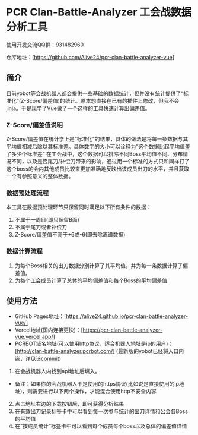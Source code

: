 # PCR Clan-Battle-Analyzer 工会战数据分析工具

使用开发交流QQ群：931482960

仓库地址：[https://github.com/Alive24/pcr-clan-battle-analyzer-vue]

## 简介
目前yobot等会战机器人都会提供一些基础的数据统计，但并没有统计提供了“标准化”(Z-Score/偏差值)的统计。原本想直接在已有的插件上修改，但我不会jinja。于是现学了Vue做了一个这样的工具快速计算出偏差值。

### Z-Score/偏差值说明
Z-Score/偏差值在统计学上是“标准化”的结果，具体的做法是将每一条数据与其平均值相减后除以其标准差。具体数字的大小可以诠释为”这个数据比起平均值差了多少个标准差“
在工会战中，这个数据可以排除不同Boss平均值不同、分布情况不同，以及是否尾刀/补偿刀带来的影响，通过用一个标准的方式只和同样打了这个boss的会内其他成员比较来更加准确地反映出该成员出刀的水平，并且获取一个有参照意义的整体数据。

### 数据预处理流程
本工具在数据预处理环节只保留同时满足以下所有条件的数据：
1. 不属于一周目(即只保留B面)
2. 不属于尾刀或者补偿刀
3. Z-Score/偏差值不高于+6或-6(即去除离谱数据)

### 数据计算流程
1. 为每个Boss相关的出刀数据分别计算了其平均值，并为每一条数据计算了偏差值。
2. 为每个工会成员计算了总体的平均偏差值和每个Boss的平均偏差值

## 使用方法
- GitHub Pages地址：[https://alive24.github.io/pcr-clan-battle-analyzer-vue/]
- Vercel地址(国内连接更快)：[https://pcr-clan-battle-analyzer-vue.vercel.app/]
- PCRBOT域名地址(可以使用http协议，适合机器人地址是ip的用户)：[http://clan-battle-analyzer.pcrbot.com/]
(最新版的yobot已经将入口内嵌，详见该[commit](https://github.com/pcrbot/yobot/commit/2fbfc3b519fb33577bc0dffe0c6058c8214722a9))

1. 在会战机器人内找到api地址后填入。
- 备注：如果你的会战机器人不是使用的https协议(比如说是直接使用的ip地址)，则需要进行以下两个操作，才能混合使用http不安全内容
2. 点击地址右边的下载按钮后，即可获得分析结果
3. 在有效出刀记录标签卡中可以看到每一次参与统计的出刀详情和公会各Boss的平均值
4. 在”按成员统计“标签卡中可以看到每个成员每个boss以及总体的偏差值详情
